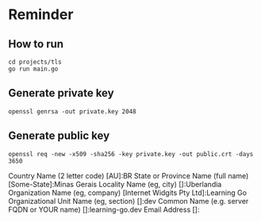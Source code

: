 # Reminder

## How to run
```
cd projects/tls
go run main.go
```


## Generate private key
```
openssl genrsa -out private.key 2048
```
## Generate public key
```
openssl req -new -x509 -sha256 -key private.key -out public.crt -days 3650
```

Country Name (2 letter code) [AU]:BR
State or Province Name (full name) [Some-State]:Minas Gerais
Locality Name (eg, city) []:Uberlandia                                            
Organization Name (eg, company) [Internet Widgits Pty Ltd]:Learning Go
Organizational Unit Name (eg, section) []:dev
Common Name (e.g. server FQDN or YOUR name) []:learning-go.dev
Email Address []: